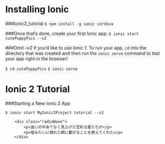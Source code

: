 # Installing Ionic

###Ionic2_tutorial
`$ npm install -g ionic cordova`

###Once that’s done, create your first Ionic app:
`$ ionic start cutePuppyPics --v2`

###Omit –v2 if you’d like to use Ionic 1. To run your app, `cd` into the directory that was created and then run the `ionic serve` command to test your app right in the browser!

`$ cd cutePuppyPics` `$ ionic serve`



# Ionic 2 Tutorial
[Ionic 2 Tutorial]: http://ionicframework.com/docs/v2/getting-started/tutorial/ "Ionic 2 Tutorial"

###Starting a New Ionic 2 App

`$ ionic start MyIonic2Project tutorial --v2`

```html:sample
    <div class="radioWave">
        <p>迷いの中あてなく見上げた空彩る星たちが</p>
        <p>嘘みたいに晴れた朝に繋がることを教えてくれた</p>
    </div>
```
